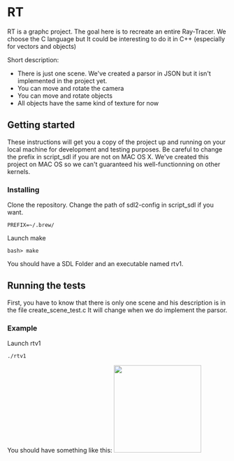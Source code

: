 # RT

RT is a graphc project. The goal here is to recreate an entire Ray-Tracer.
We choose the C language but It could be interesting to do it in C++ (especially for vectors and objects)

Short description:
- There is just one scene. We've created a parsor in JSON but it isn't implemented in the project yet.
- You can move and rotate the camera
- You can move and rotate objects
- All objects have the same kind of texture for now

## Getting started

These instructions will get you a copy of the project up and running on your local machine for development and testing purposes.
Be careful to change the prefix in script_sdl if you are not on MAC OS X. 
We've created this project on MAC OS so we can't guaranteed his well-functionning on other kernels.

### Installing
Clone the repository.
Change the path of sdl2-config in script_sdl if you want.

```
PREFIX=~/.brew/
```

Launch make

```
bash> make
```

You should have a SDL Folder and an executable named rtv1.

## Running the tests

First, you have to know that there is only one scene and his description is in the file create_scene_test.c
It will change when we do implement the parsor.

### Example

Launch rtv1

```
./rtv1
```

You should have something like this:
<img src="images/rt_screen_1" width="200px" >
